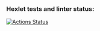 ### Hexlet tests and linter status:
[![Actions Status](https://github.com/nekirill17/frontend-project-44/workflows/hexlet-check/badge.svg)](https://github.com/nekirill17/frontend-project-44/actions)